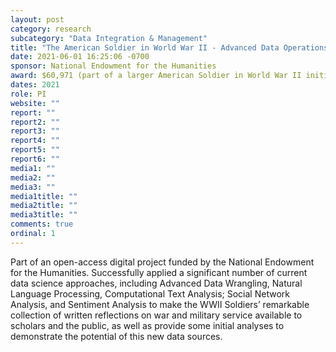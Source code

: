 ```yaml
---
layout: post
category: research
subcategory: "Data Integration & Management"
title: "The American Soldier in World War II - Advanced Data Operations"
date: 2021-06-01 16:25:06 -0700
sponsor: National Endowment for the Humanities
award: $60,971 (part of a larger American Soldier in World War II initiative led by Virginia Tech)
dates: 2021
role: PI
website: ""
report: ""
report2: ""
report3: ""
report4: ""
report5: ""
report6: ""
media1: ""
media2: ""
media3: ""
media1title: ""
media2title: ""
media3title: ""
comments: true
ordinal: 1
---
```


Part of an open-access digital project funded by the National Endowment for the Humanities. Successfully applied a significant number of current data science approaches, including Advanced Data Wrangling, Natural Language Processing, Computational Text Analysis; Social Network Analysis, and Sentiment Analysis to make the WWII Soldiers’ remarkable collection of written reflections on war and military service available to scholars and the public, as well as provide some initial analyses to demonstrate the potential of this new data sources.

